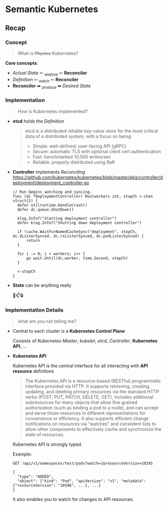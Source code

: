 
# Semantic Kubernetes

## Recap

### Concept

> What is ~~Physics~~ Kubernetes?

**Core concepts**:

- _Actual State_ ⇦ <sub>analyze</sub> ⇦ **Reconciler**
- _Definition_ ⇦ <sub>watch</sub> ⇦ **Reconciler**
- **Reconciler** ➡ <sub>produce</sub> ➡ _Desired State_

### Implementation

> How is Kubernetes implemented?

- **etcd** holds the _Definition_
  > etcd is a distributed reliable key-value store for the most critical data of a distributed system, with a focus on being:
  >  - Simple: well-defined, user-facing API (gRPC)
  >  - Secure: automatic TLS with optional client cert authentication
  >  - Fast: benchmarked 10,000 writes/sec
  >  - Reliable: properly distributed using Raft
- **Controller** implements _Reconciling_
  https://github.com/kubernetes/kubernetes/blob/master/pkg/controller/deployment/deployment_controller.go
  ```golang
  // Run begins watching and syncing.
  func (dc *DeploymentController) Run(workers int, stopCh <-chan struct{}) {
  	defer utilruntime.HandleCrash()
  	defer dc.queue.ShutDown()

  	klog.Infof("Starting deployment controller")
  	defer klog.Infof("Shutting down deployment controller")

  	if !cache.WaitForNamedCacheSync("deployment", stopCh, dc.dListerSynced, dc.rsListerSynced, dc.podListerSynced) {
  		return
  	}

  	for i := 0; i < workers; i++ {
  		go wait.Until(dc.worker, time.Second, stopCh)
  	}

  	<-stopCh
  }
  ```

- **State** can be anything really

  :rainbow::mailbox::lock:

### Implementation Details

> what are you not telling me?

- Central to each cluster is a **Kubernetes Control Plane**

  Consists of _Kubernetes Master_, _kubelet_, _etcd_, _Controller_, **Kubernetes API**, ...

- **Kubernetes API**

  Kubernetes API is the central interface for all interacting with **API resource** defintions

  > The Kubernetes API is a resource-based (RESTful) programmatic interface provided via HTTP. It supports retrieving, creating, updating, and deleting primary resources via the standard HTTP verbs (POST, PUT, PATCH, DELETE, GET), includes additional subresources for many objects that allow fine grained authorization (such as binding a pod to a node), and can accept and serve those resources in different representations for convenience or efficiency. It also supports efficient change notifications on resources via “watches” and consistent lists to allow other components to effectively cache and synchronize the state of resources.

  Kubernetes API is strongly typed.

  Example:
  ```
  GET /api/v1/namespaces/test/pods?watch=1&resourceVersion=10245

  {
    "type": "ADDED",
    "object": {"kind": "Pod", "apiVersion": "v1", "metadata": {"resourceVersion": "10596", ...}, ...}
  }
  ```
  It also enables you to watch for changes to API resources.



